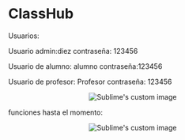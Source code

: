 # ClassHub

Usuarios:

Usuario admin:diez
contraseña: 123456

Usuario de alumno: alumno 
contraseña:123456

Usuario de profesor: Profesor
contraseña: 123456



<p align="center">
  <img src="[https://user-images.githubusercontent.com/71948453/183325650-d6371b94-f274-452f-8965-692f9480324e.png](https://user-images.githubusercontent.com/71948453/181846983-f0fa3bee-5e47-4149-8d4e-659639bde15a.png)" alt="Sublime's custom image"/>
</p>


funciones hasta el momento:

<p align="center">
  <img src="https://user-images.githubusercontent.com/71948453/183325650-d6371b94-f274-452f-8965-692f9480324e.png" alt="Sublime's custom image"/>
</p>







